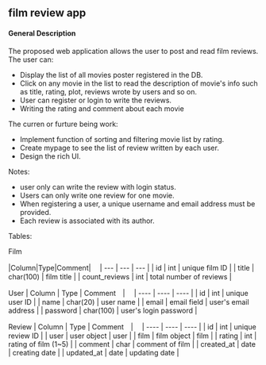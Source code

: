 ## film review app

#### General Description
The proposed web application allows the user to post and read film reviews. The user can: 

- Display the list of all movies poster registered in the DB. 
- Click on any movie in the list to read the description of movie's info such as title, rating, plot, reviews wrote by users and so on.
- User can register or login to write the reviews.
- Writing the rating and comment about each movie

The curren or furture being work:

- Implement function of sorting and filtering movie list by rating.
- Create mypage to see the list of review written by each user.
- Design the rich UI.

Notes: 

- user only can write the review with login status.
- Users can only write one review for one movie.
- When registering a user, a unique username and email address must be provided.
- Each review is associated with its author.  

Tables:

Film

|Column|Type|Comment|　
| --- | --- | --- |
| id | int | unique film ID |
| title | char(100)  | film title |
| count_reviews | int | total number of reviews |

User
| Column | Type | Comment　|　
| ---- | ---- | ---- |
| id | int | unique user ID |
| name | char(20)  | user name |
| email | email field | user's email address |
| password | char(100) | user's login password |

Review
| Column | Type | Comment　|　
| ---- | ---- | ---- |
| id | int | unique review ID |
| user | user object  | user |
| film | film object | film |
| rating | int | rating of film (1~5) |
| comment | char | comment of film |
| created_at | date  | creating date |
| updated_at | date | updating date |
